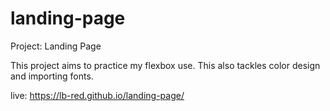 # landing-page
Project: Landing Page

This project aims to practice my flexbox use. This also tackles color design and importing fonts.

live: https://lb-red.github.io/landing-page/